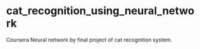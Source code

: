 # cat_recognition_using_neural_network
Coursera Neural network by  final project of cat recognition system.

